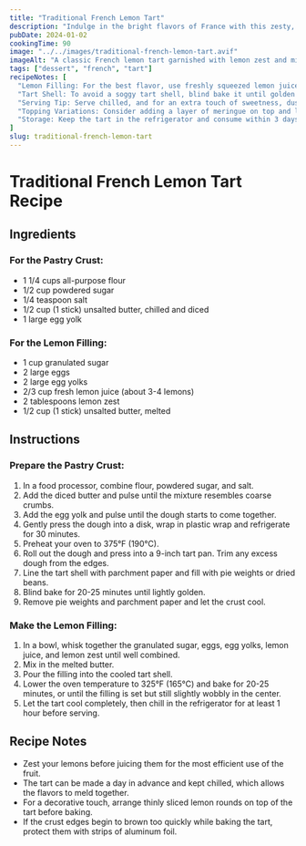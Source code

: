 ```yaml
---
title: "Traditional French Lemon Tart"
description: "Indulge in the bright flavors of France with this zesty, creamy lemon tart with a buttery pastry crust."
pubDate: 2024-01-02
cookingTime: 90
image: "../../images/traditional-french-lemon-tart.avif"
imageAlt: "A classic French lemon tart garnished with lemon zest and mint"
tags: ["dessert", "french", "tart"]
recipeNotes: [
  "Lemon Filling: For the best flavor, use freshly squeezed lemon juice and fresh lemon zest.",
  "Tart Shell: To avoid a soggy tart shell, blind bake it until golden before adding the lemon filling.",
  "Serving Tip: Serve chilled, and for an extra touch of sweetness, dust lightly with powdered sugar before serving.",
  "Topping Variations: Consider adding a layer of meringue on top and lightly torching it for a Lemon Meringue Tart.",
  "Storage: Keep the tart in the refrigerator and consume within 3 days for the best texture and flavor."
]
slug: traditional-french-lemon-tart
---
```

# Traditional French Lemon Tart Recipe

## Ingredients

### For the Pastry Crust:
- 1 1/4 cups all-purpose flour
- 1/2 cup powdered sugar
- 1/4 teaspoon salt
- 1/2 cup (1 stick) unsalted butter, chilled and diced
- 1 large egg yolk

### For the Lemon Filling:
- 1 cup granulated sugar
- 2 large eggs
- 2 large egg yolks
- 2/3 cup fresh lemon juice (about 3-4 lemons)
- 2 tablespoons lemon zest
- 1/2 cup (1 stick) unsalted butter, melted

## Instructions

### Prepare the Pastry Crust:
1. In a food processor, combine flour, powdered sugar, and salt.
2. Add the diced butter and pulse until the mixture resembles coarse crumbs.
3. Add the egg yolk and pulse until the dough starts to come together.
4. Gently press the dough into a disk, wrap in plastic wrap and refrigerate for 30 minutes.
5. Preheat your oven to 375°F (190°C).
6. Roll out the dough and press into a 9-inch tart pan. Trim any excess dough from the edges.
7. Line the tart shell with parchment paper and fill with pie weights or dried beans.
8. Blind bake for 20-25 minutes until lightly golden.
9. Remove pie weights and parchment paper and let the crust cool.

### Make the Lemon Filling:
1. In a bowl, whisk together the granulated sugar, eggs, egg yolks, lemon juice, and lemon zest until well combined.
2. Mix in the melted butter.
3. Pour the filling into the cooled tart shell.
4. Lower the oven temperature to 325°F (165°C) and bake for 20-25 minutes, or until the filling is set but still slightly wobbly in the center.
5. Let the tart cool completely, then chill in the refrigerator for at least 1 hour before serving.

## Recipe Notes

- Zest your lemons before juicing them for the most efficient use of the fruit.
- The tart can be made a day in advance and kept chilled, which allows the flavors to meld together.
- For a decorative touch, arrange thinly sliced lemon rounds on top of the tart before baking.
- If the crust edges begin to brown too quickly while baking the tart, protect them with strips of aluminum foil.
